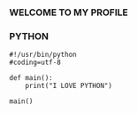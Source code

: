 ### WELCOME TO MY PROFILE

### PYTHON
```
#!/usr/bin/python
#coding=utf-8

def main():
    print("I LOVE PYTHON")

main()
```
